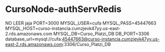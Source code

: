 # CursoNode-authServRedis

NO LEER jaja
PORT=3000
MYSQL_USER=cufa
MYSQL_PASS=45447663
MYSQL_HOST=curso-instancia.cumzjevk47yy.us-east-2.rds.amazonaws.com
MYSQL_DB=Curso_Platzi_DB
DB_PORT=3306
database_url=mysql://cufa:45447663@curso-instancia.cumzjevk47yy.us-east-2.rds.amazonaws.com:3306/Curso_Platzi_DB